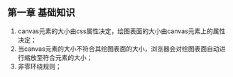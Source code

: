 ## 第一章 基础知识
1. canvas元素的大小由css属性决定，绘图表面的大小由canvas元素上的属性决定；
2. 当canvas元素的大小不符合其绘图表面的大小，浏览器会对绘图表面自动进行缩放至符合元素的大小；
3. 非零环绕规则；